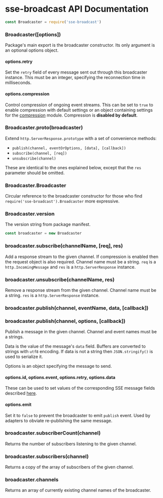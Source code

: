 # sse-broadcast API Documentation

```js
const Broadcaster = require('sse-broadcast')
```

### Broadcaster([options])

Package's main export is the broadcaster constructor. Its only argument is an optional options object.

#### options.retry

Set the `retry` field of every message sent out through this broadcaster instance.
This must be an integer, specifying the reconnection time in milliseconds.

#### options.compression

Control compression of ongoing event streams.
This can be set to `true` to enable compression with default settings
or an object containing settings for the [compression](https://github.com/expressjs/compression#options) module.
Compression is **disabled by default**.

### Broadcaster.proto(broadcaster)

Extend `http.ServerResponse.prototype` with a set of convenience methods:
* `publish(channel, eventOrOptions, [data], [callback])`
* `subscribe(channel, [req])`
* `unsubscribe(channel)`

These are identical to the ones explained below, except that the `res` parameter should be omitted.

### Broadcaster.Broadcaster

Circular reference to the broadcaster constructor for those who find `require('sse-broadcast').Broadcaster` more expressive.

### Broadcaster.version

The version string from package manifest.

```js
const broadcaster = new Broadcaster
```

### broadcaster.subscribe(channelName, [req], res)

Add a response stream to the given channel.
If compression is enabled then the request object is also required.
Channel name must be a string.
`req` is a `http.IncomingMessage` and `res` is a `http.ServerResponse` instance.

### broadcaster.unsubscribe(channelName, res)

Remove a response stream from the given channel.
Channel name must be a string. `res` is a `http.ServerResponse` instance.

### broadcaster.publish(channel, eventName, data, [callback])
### broadcaster.publish(channel, options, [callback])

Publish a message in the given channel. Channel and event names must be a strings.

Data is the value of the message's `data` field.
Buffers are converted to strings with `utf8` encoding.
If data is not a string then `JSON.stringify()` is used to serialize it.

Options is an object specifying the message to send.

#### options.id, options.event, options.retry, options.data

These can be used to set values of the corresponding SSE message fields described
[here](https://developer.mozilla.org/en-US/docs/Web/API/Server-sent_events/Using_server-sent_events).

#### options.emit

Set it to `false` to prevent the broadcaster to emit `publish` event.
Used by adapters to obviate re-publishing the same message.

### broadcaster.subscriberCount(channel)

Returns the number of subscribers listening to the given channel.

### broadcaster.subscribers(channel)

Returns a copy of the array of subscribers of the given channel.

### broadcaster.channels

Returns an array of currently existing channel names of the broadcaster.
